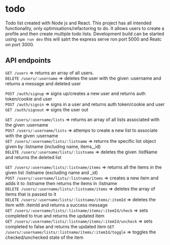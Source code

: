 # todo
Todo list created with Node js and React. This project has all intended functionality, only optimisations/refactoring to do. It allows users to create a profile and then create multiple todo lists. Development build can be started using ```npm run dev``` this will satrt the express serve ron port 5000 and Reatc on port 3000.

## API endpoints

``` GET /users ``` => returns an array of all users.  
``` DELETE /users/:username ``` => deletes the user with the given :username  and returns a message and deleted user  

``` POST /auth/signup ``` => signs up/creates a new user and returns auth token/cookie and user  
``` POST /auth/signin ``` => signs in a user and returns auth token/cookie and user    
``` GET /auth/signout ``` => signs the user out    


``` GET /users/:username/lists ``` => returns an array of all lists associated with the given :username  
``` POST /users/:username/lists ``` => attemps to create a new list to associate with the given :username    
``` GET /users/:username/lists/:listname ``` => returns the specific list object given by :listname  (including name, items,_id)  
``` DELETE /users/:username/lists/:listname ``` => deletes the given :listName and returns the deleted list

``` GET /users/:username/lists/:listname/items ``` => returns all the items in the given list :listname (excluding name and _id)    
``` POST /users/:username/lists/:listname/items ``` => creates a new item and adds it to :listname then returns the items in :listname  
``` DELETE /users/:username/lists/:listname/items ``` => deletes the array of items that is passed to it    
``` DELETE /users/:username/lists/:listname/items/:itemId ``` => deletes the item with :itemId and returns a success message  
``` GET /users/:username/lists/:listname/items/:itemId/check ``` => sets completed to true and returns the updated item  
``` GET /users/:username/lists/:listname/items/:itemId/uncheck ``` => sets completed to false and returns the updated item
``` GET /users/:username/lists/:listname/items/:itemId/toggle ``` => toggles the checked/unchecked state of the item  
